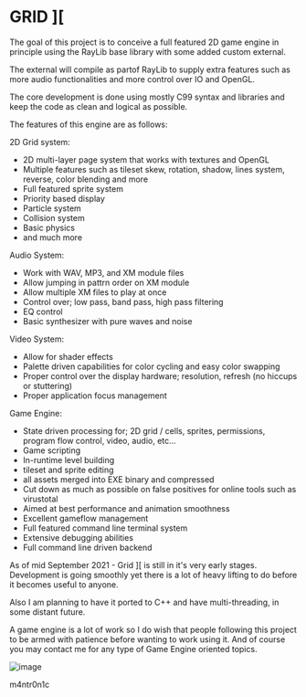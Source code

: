 GRID ][
=======

The goal of this project is to conceive a full featured 2D game engine in principle using the RayLib base library with some added custom external.

The external will compile as partof RayLib to supply extra features such as more audio functionalities and more control over IO and OpenGL.

The core development is done using mostly C99 syntax and libraries and keep the code as clean and logical as possible.

The features of this engine are as follows:

2D Grid system:
- 2D multi-layer page system that works with textures and OpenGL
- Multiple features such as tileset skew, rotation, shadow, lines system, reverse, color blending and more
- Full featured sprite system
- Priority based display
- Particle system
- Collision system
- Basic physics
- and much more

Audio System:
- Work with WAV, MP3, and XM module files
- Allow jumping in pattrn order on XM module
- Allow multiple XM files to play at once
- Control over; low pass, band pass, high pass filtering
- EQ control
- Basic synthesizer with pure waves and noise

Video System:
- Allow for shader effects
- Palette driven capabilities for color cycling and easy color swapping
- Proper control over the display hardware; resolution, refresh (no hiccups or stuttering)
- Proper application focus management

Game Engine:
- State driven processing for; 2D grid / cells, sprites, permissions, program flow control, video, audio, etc...
- Game scripting
- In-runtime level building
- tileset and sprite editing
- all assets merged into EXE binary and compressed
- Cut down as much as possible on false positives for online tools such as virustotal
- Aimed at best performance and animation smoothness
- Excellent gameflow management
- Full featured command line terminal system
- Extensive debugging abilities
- Full command line driven backend

As of mid September 2021 - Grid ][ is still in it's very early stages.  Development is going smoothly yet there is a lot of heavy lifting to do before it becomes useful to anyone.

Also I am planning to have it ported to C++ and have multi-threading, in some distant future.

A game engine is a lot of work so I do wish that people following this project to be armed with patience before wanting to work using it.  And of course you may contact me for any type of Game Engine oriented topics.

![image](https://user-images.githubusercontent.com/8346799/133021039-29cc8938-c58f-4cb9-ab33-61ab39c8fe76.png)

m4ntr0n1c
